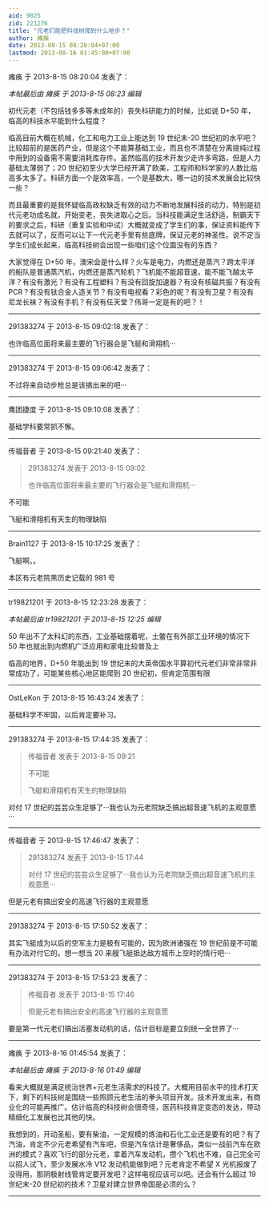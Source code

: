 ```yaml
---
aid: 9025
zid: 221276
title: "元老们能把科技树爬到什么地步？"
author: 瘫痪
date: 2013-08-15 08:20:04+07:00
lastmod: 2013-08-16 01:45:00+07:00
---
```


瘫痪 于 2013-8-15 08:20:04 发表了：

_本帖最后由 瘫痪 于 2013-8-15 08:23 编辑_

初代元老（不包括钱多多等未成年的）丧失科研能力的时候，比如说 D+50 年，临高的科技水平能到什么程度？

临高目前大概在机械，化工和电力工业上能达到 19 世纪末-20 世纪初的水平吧？比较超前的是医药产业，但是这个不能算基础工业，而且也不清楚在分离提纯过程中用到的设备需不需要消耗库存件。虽然临高的技术开发少走许多弯路，但是人力基础太薄弱了；20 世纪初至少大学已经开满了欧美，工程师和科学家的人数比临高多太多了。科研方面一个是效率高，一个是基数大，哪一边的技术发展会比较快一些？

而且最重要的是我怀疑临高政权缺乏有效的动力不断地发展科技的动力，特别是初代元老功成名就，开始变老，丧失进取心之后。当科技能满足生活舒适，制霸天下的要求之后，科研（重复实验和中试）大概就变成了学生们的事，保证资料能传下去就可以了，反而可以让下一代元老手里有些底牌，保证元老的神圣性。说不定当学生们成长起来，临高科技树会出现一些咱们这个位面没有的东西？

大家觉得在 D+50 年，澳宋会是什么样？火车是电力，内燃还是蒸汽？跨太平洋的船队是普通蒸汽机，内燃还是蒸汽轮机？飞机能不能超音速，能不能飞越太平洋？有没有激光？有没有工程塑料？有没有回旋加速器？有没有核磁共振？有没有 PCR？有没有钛合金人造关节？有没有电视看？彩色的呢？有没有卫星？有没有尼龙长袜？有没有手机？有没有任天堂？伟哥一定是有的吧？！

---

291383274 于 2013-8-15 09:02:18 发表了：

也许临高位面将来最主要的飞行器会是飞艇和滑翔机···

---

291383274 于 2013-8-15 09:06:42 发表了：

不过将来自动步枪总是该搞出来的吧···

---

鹰团捷度 于 2013-8-15 09:10:08 发表了：

基础学科要常抓不懈。

---

传福音者 于 2013-8-15 09:21:40 发表了：

> 291383274 发表于 2013-8-15 09:02
>
> 也许临高位面将来最主要的飞行器会是飞艇和滑翔机···

不可能

飞艇和滑翔机有天生的物理缺陷

---

Brain1127 于 2013-8-15 10:17:25 发表了：

飞艇啊。。

本区有元老院黑历史记载的 981 号

---

tr19821201 于 2013-8-15 12:23:28 发表了：

_本帖最后由 tr19821201 于 2013-8-15 12:25 编辑_

50 年出不了太科幻的东西，工业基础摆着呢，土鳖在有外部工业环境的情况下 50 年也就出到内燃机广泛应用和家电比较普及上

临高的地界，D+50 年能出到 19 世纪末的大英帝国水平算初代元老们非常非常非常成功了，可能某些核心地区能爬到 20 世纪初，但肯定范围有限

---

OstLeKon 于 2013-8-15 16:43:24 发表了：

基础科学不牢固，以后肯定要补习。

---

291383274 于 2013-8-15 17:44:35 发表了：

> 传福音者 发表于 2013-8-15 09:21
>
> 不可能
>
> 飞艇和滑翔机有天生的物理缺陷

对付 17 世纪的芸芸众生足够了···我也认为元老院缺乏搞出超音速飞机的主观意愿···

---

传福音者 于 2013-8-15 17:46:47 发表了：

> 291383274 发表于 2013-8-15 17:44
>
> 对付 17 世纪的芸芸众生足够了···我也认为元老院缺乏搞出超音速飞机的主观意愿···

但是元老有搞出安全的高速飞行器的主观意愿

---

291383274 于 2013-8-15 17:50:52 发表了：

其实飞艇成为以后的空军主力是极有可能的，因为欧洲诸强在 19 世纪前是不可能有办法对付它的。想一想当 20 来艘飞艇抵达敌方城市上空时的情行吧···

---

291383274 于 2013-8-15 17:53:23 发表了：

> 传福音者 发表于 2013-8-15 17:46
>
> 但是元老有搞出安全的高速飞行器的主观意愿

要是第一代元老们搞出活塞发动机的话，估计目标是要立刻统一全世界了···

---

瘫痪 于 2013-8-16 01:45:54 发表了：

_本帖最后由 瘫痪 于 2013-8-16 01:49 编辑_

看来大概就是满足统治世界+元老生活需求的科技了。大概用目前水平的技术打天下，剩下的科技树是围绕一些照顾元老生活的拳头项目开发。技术开发出来，有商业化的可能再推广。估计临高的科技树会很奇怪，医药科技肯定变态的发达，带动精细化工发展也比其他的快。

我想到的，开动圣船，要有柴油，一定规模的炼油和石化工业还是要有的吧？有了汽油，肯定不少元老希望有汽车吧，但是汽车估计是奢侈品，类似一战前汽车在欧洲的模式？喜欢飞行的部分元老，拿着汽车发动机，攒个飞机也不难，自己完全可以招人试飞，至少发展水冷 V12 发动机能做到吧？元老肯定不希望 X 光机报废了没得用，那阴极射线管肯定要开发吧？这样电视应该可以吧。还会有什么超过 19 世纪末-20 世纪初的技术？卫星对建立世界帝国是必须的么？

---
